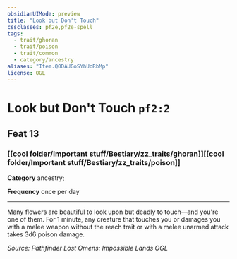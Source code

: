 ```yaml
---
obsidianUIMode: preview
title: "Look but Don't Touch"
cssclasses: pf2e,pf2e-spell
tags:
  - trait/ghoran
  - trait/poison
  - trait/common
  - category/ancestry
aliases: "Item.Q0DAUGoSYhUoRbMp"
license: OGL
---
```

# Look but Don't Touch `pf2:2`
## Feat 13
### [[cool folder/Important stuff/Bestiary/zz_traits/ghoran]][[cool folder/Important stuff/Bestiary/zz_traits/poison]]

**Category** ancestry; 




**Frequency** once per day

* * *

Many flowers are beautiful to look upon but deadly to touch—and you're one of them. For 1 minute, any creature that touches you or damages you with a melee weapon without the reach trait or with a melee unarmed attack takes 3d6 poison damage.

*Source: Pathfinder Lost Omens: Impossible Lands*
*OGL*